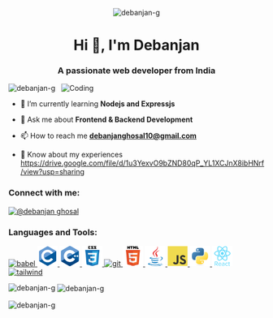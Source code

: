 <p align="center"> <img src="https://propulsive.in/assets/img/service-icon/web.gif" alt="debanjan-g" /> </p>

<h1 align="center">Hi 👋, I'm Debanjan</h1>
<h3 align="center">A passionate web developer from India</h3>
<img align="right" alt="Coding" width="400"  src="https://static.vecteezy.com/system/resources/previews/004/865/921/non_2x/programmer-people-concept-use-laptop-and-programming-code-program-icon-spreading-with-modern-flat-style-free-vector.jpg">

<p align="left"> <img src="https://komarev.com/ghpvc/?username=debanjan-g&label=Profile%20views&color=0e75b6&style=flat" alt="debanjan-g" /> </p>

- 🌱 I’m currently learning **Nodejs and Expressjs**

- 💬 Ask me about **Frontend & Backend Development**

- 📫 How to reach me **debanjanghosal10@gmail.com**

- 📄 Know about my experiences https://drive.google.com/file/d/1u3YexvO9bZND80qP_YL1XCJnX8ibHNrf/view?usp=sharing

<h3 align="left">Connect with me:</h3>
<p align="left">
<a href="https://www.hackerrank.com/debanjanghosal10" target="blank"><img align="center" src="https://raw.githubusercontent.com/rahuldkjain/github-profile-readme-generator/master/src/images/icons/Social/hackerearth.svg" alt="@debanjan ghosal" height="30" width="40" /></a>
</p>

<h3 align="left">Languages and Tools:</h3>
<p align="left"> <a href="https://babeljs.io/" target="_blank" rel="noreferrer"> <img src="https://www.vectorlogo.zone/logos/babeljs/babeljs-icon.svg" alt="babel" width="40" height="40"/> </a> <a href="https://www.cprogramming.com/" target="_blank" rel="noreferrer"> <img src="https://raw.githubusercontent.com/devicons/devicon/master/icons/c/c-original.svg" alt="c" width="40" height="40"/> </a> <a href="https://www.w3schools.com/cpp/" target="_blank" rel="noreferrer"> <img src="https://raw.githubusercontent.com/devicons/devicon/master/icons/cplusplus/cplusplus-original.svg" alt="cplusplus" width="40" height="40"/> </a> <a href="https://www.w3schools.com/css/" target="_blank" rel="noreferrer"> <img src="https://raw.githubusercontent.com/devicons/devicon/master/icons/css3/css3-original-wordmark.svg" alt="css3" width="40" height="40"/> </a> <a href="https://git-scm.com/" target="_blank" rel="noreferrer"> <img src="https://www.vectorlogo.zone/logos/git-scm/git-scm-icon.svg" alt="git" width="40" height="40"/> </a> <a href="https://www.w3.org/html/" target="_blank" rel="noreferrer"> <img src="https://raw.githubusercontent.com/devicons/devicon/master/icons/html5/html5-original-wordmark.svg" alt="html5" width="40" height="40"/> </a> <a href="https://www.java.com" target="_blank" rel="noreferrer"> <img src="https://raw.githubusercontent.com/devicons/devicon/master/icons/java/java-original.svg" alt="java" width="40" height="40"/> </a> <a href="https://developer.mozilla.org/en-US/docs/Web/JavaScript" target="_blank" rel="noreferrer"> <img src="https://raw.githubusercontent.com/devicons/devicon/master/icons/javascript/javascript-original.svg" alt="javascript" width="40" height="40"/> </a> <a href="https://www.python.org" target="_blank" rel="noreferrer"> <img src="https://raw.githubusercontent.com/devicons/devicon/master/icons/python/python-original.svg" alt="python" width="40" height="40"/> </a> <a href="https://reactjs.org/" target="_blank" rel="noreferrer"> <img src="https://raw.githubusercontent.com/devicons/devicon/master/icons/react/react-original-wordmark.svg" alt="react" width="40" height="40"/> </a> <a href="https://tailwindcss.com/" target="_blank" rel="noreferrer"> <img src="https://www.vectorlogo.zone/logos/tailwindcss/tailwindcss-icon.svg" alt="tailwind" width="40" height="40"/> </a> </p>

<p><img align="left" src="https://github-readme-stats.vercel.app/api/top-langs?username=debanjan-g&show_icons=true&locale=en&layout=compact" alt="debanjan-g" /></p>

<p>&nbsp;<img align="center" src="https://github-readme-stats.vercel.app/api?username=debanjan-g&show_icons=true&locale=en" alt="debanjan-g" /></p>

<p><img align="center" src="https://github-readme-streak-stats.herokuapp.com/?user=debanjan-g&" alt="debanjan-g" /></p>
